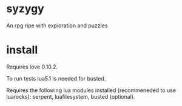 # syzygy
An rpg ripe with exploration and puzzles
# install

Requires love 0.10.2.

To run tests lua5.1 is needed for busted.

Requires the following lua modules installed (recommeneded to use luarocks): serpent, luafilesystem, busted (optional).
